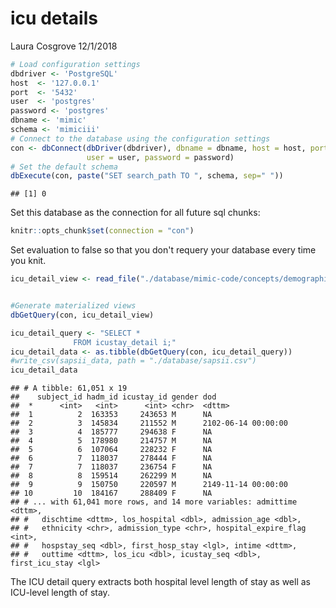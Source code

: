 icu details
================
Laura Cosgrove
12/1/2018

``` r
# Load configuration settings
dbdriver <- 'PostgreSQL'
host  <- '127.0.0.1'
port  <- '5432'
user  <- 'postgres'
password <- 'postgres'
dbname <- 'mimic'
schema <- 'mimiciii'
# Connect to the database using the configuration settings
con <- dbConnect(dbDriver(dbdriver), dbname = dbname, host = host, port = port, 
                 user = user, password = password)
# Set the default schema
dbExecute(con, paste("SET search_path TO ", schema, sep=" "))
```

    ## [1] 0

Set this database as the connection for all future sql chunks:

``` r
knitr::opts_chunk$set(connection = "con")
```

Set evaluation to false so that you don't requery your database every time you knit.

``` r
icu_detail_view <- read_file("./database/mimic-code/concepts/demographics/icustay-detail.sql")


#Generate materialized views
dbGetQuery(con, icu_detail_view)
```

``` r
icu_detail_query <- "SELECT *
              FROM icustay_detail i;"
icu_detail_data <- as.tibble(dbGetQuery(con, icu_detail_query))
#write_csv(sapsii_data, path = "./database/sapsii.csv")
icu_detail_data
```

    ## # A tibble: 61,051 x 19
    ##    subject_id hadm_id icustay_id gender dod                
    ##  *      <int>   <int>      <int> <chr>  <dttm>             
    ##  1          2  163353     243653 M      NA                 
    ##  2          3  145834     211552 M      2102-06-14 00:00:00
    ##  3          4  185777     294638 F      NA                 
    ##  4          5  178980     214757 M      NA                 
    ##  5          6  107064     228232 F      NA                 
    ##  6          7  118037     278444 F      NA                 
    ##  7          7  118037     236754 F      NA                 
    ##  8          8  159514     262299 M      NA                 
    ##  9          9  150750     220597 M      2149-11-14 00:00:00
    ## 10         10  184167     288409 F      NA                 
    ## # ... with 61,041 more rows, and 14 more variables: admittime <dttm>,
    ## #   dischtime <dttm>, los_hospital <dbl>, admission_age <dbl>,
    ## #   ethnicity <chr>, admission_type <chr>, hospital_expire_flag <int>,
    ## #   hospstay_seq <dbl>, first_hosp_stay <lgl>, intime <dttm>,
    ## #   outtime <dttm>, los_icu <dbl>, icustay_seq <dbl>, first_icu_stay <lgl>

The ICU detail query extracts both hospital level length of stay as well as ICU-level length of stay.
